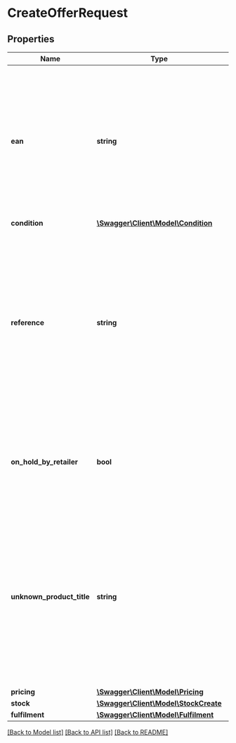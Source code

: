 # CreateOfferRequest

## Properties
Name | Type | Description | Notes
------------ | ------------- | ------------- | -------------
**ean** | **string** | The EAN number associated with this product. Note: in case an ISBN is provided, the ISBN will be replaced with the actual EAN belonging to this ISBN. | 
**condition** | [**\Swagger\Client\Model\Condition**](Condition.md) |  | 
**reference** | **string** | A user-defined reference that helps you identify this particular offer when receiving data from us. This element can optionally be left empty and has a maximum amount of 20 characters. | [optional] 
**on_hold_by_retailer** | **bool** | Indicates whether or not you want to put this offer for sale on the bol.com website. Defaults to false. | [optional] 
**unknown_product_title** | **string** | In case the item is not known to bol.com you can use this field to identify this particular product. Note: in case the product is known to bol.com, the unknown product title will not be stored. | [optional] 
**pricing** | [**\Swagger\Client\Model\Pricing**](Pricing.md) |  | 
**stock** | [**\Swagger\Client\Model\StockCreate**](StockCreate.md) |  | 
**fulfilment** | [**\Swagger\Client\Model\Fulfilment**](Fulfilment.md) |  | 

[[Back to Model list]](../README.md#documentation-for-models) [[Back to API list]](../README.md#documentation-for-api-endpoints) [[Back to README]](../README.md)


